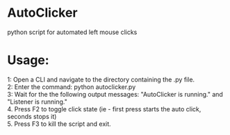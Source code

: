 # AutoClicker
python script for automated left mouse clicks


# Usage:
1: Open a CLI and navigate to the directory containing the .py file. </br>
2: Enter the command: python autoclicker.py</br>
3: Wait for the the following output messages: "AutoClicker is running." and "Listener is running."</br>
4. Press F2 to toggle click state (ie - first press starts the auto click, seconds stops it)</br>
5. Press F3 to kill the script and exit.</br>
